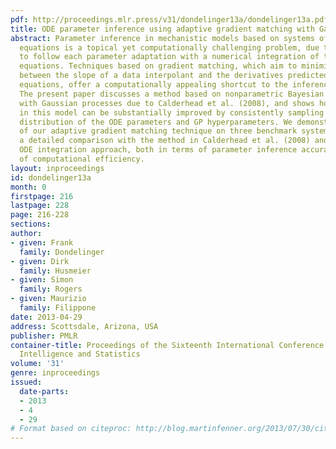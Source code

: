 ```yaml
---
pdf: http://proceedings.mlr.press/v31/dondelinger13a/dondelinger13a.pdf
title: ODE parameter inference using adaptive gradient matching with Gaussian processes
abstract: Parameter inference in mechanistic models based on systems of coupled differential
  equations is a topical yet computationally challenging problem, due to the need
  to follow each parameter adaptation with a numerical integration of the differential
  equations. Techniques based on gradient matching, which aim to minimize the discrepancy
  between the slope of a data interpolant and the derivatives predicted from the differential
  equations, offer a computationally appealing shortcut to the inference  problem.
  The present paper discusses a method based on nonparametric Bayesian statistics
  with Gaussian processes due to Calderhead et al. (2008), and shows how inference
  in this model can be substantially improved by consistently sampling from the joint
  distribution of the ODE parameters and GP hyperparameters. We demonstrate the efficiency
  of our adaptive gradient matching technique on three benchmark systems, and perform
  a detailed comparison with the method in Calderhead et al. (2008) and the explicit
  ODE integration approach, both in terms of parameter inference accuracy and in terms
  of computational efficiency.
layout: inproceedings
id: dondelinger13a
month: 0
firstpage: 216
lastpage: 228
page: 216-228
sections: 
author:
- given: Frank
  family: Dondelinger
- given: Dirk
  family: Husmeier
- given: Simon
  family: Rogers
- given: Maurizio
  family: Filippone
date: 2013-04-29
address: Scottsdale, Arizona, USA
publisher: PMLR
container-title: Proceedings of the Sixteenth International Conference on Artificial
  Intelligence and Statistics
volume: '31'
genre: inproceedings
issued:
  date-parts:
  - 2013
  - 4
  - 29
# Format based on citeproc: http://blog.martinfenner.org/2013/07/30/citeproc-yaml-for-bibliographies/
---
```


